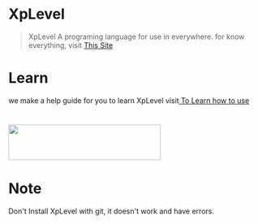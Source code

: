 # XpLevel
> XpLevel A programing language for use in everywhere.
for know everything, visit <a href="http://xp.ct.ws">This Site</a>
# Learn
we make a help guide for you to learn XpLevel visit<a href="http://learnxpl.fwh.is/"> To Learn how to use</a>
<h1></h1>
<img src="http://xp.ct.ws/xplevel~2.jpg" height="70" width="300"/>

# Note
Don't Install XpLevel with git, it doesn't work and have errors.
